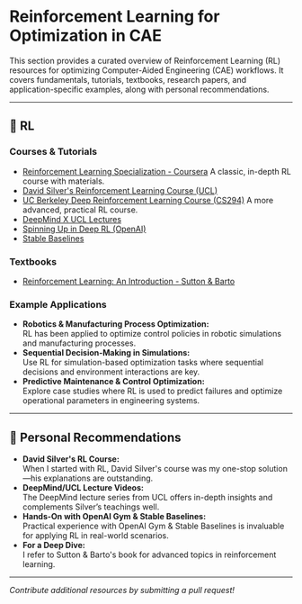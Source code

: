 # Reinforcement Learning for Optimization in CAE

This section provides a curated overview of Reinforcement Learning (RL) resources for optimizing Computer-Aided Engineering (CAE) workflows. It covers fundamentals, tutorials, textbooks, research papers, and application-specific examples, along with personal recommendations.

---

## 📌 RL

### Courses & Tutorials

- [Reinforcement Learning Specialization - Coursera](https://www.coursera.org/specializations/reinforcement-learning)  A classic, in-depth RL course with materials.
- [David Silver's Reinforcement Learning Course (UCL)](http://www0.cs.ucl.ac.uk/staff/d.silver/web/teaching/index.html)  
- [UC Berkeley Deep Reinforcement Learning Course (CS294)](http://rail.eecs.berkeley.edu/deeprlcourse/)  A more advanced, practical RL course.
- [DeepMind X UCL Lectures](https://www.youtube.com/playlist?list=PLqYmG7hTraZDVH599EItlEWsUOsJbAodm)
- [Spinning Up in Deep RL (OpenAI)](https://spinningup.openai.com/en/latest/)
- [Stable Baselines](https://stable-baselines.readthedocs.io/en/master/)


### Textbooks

- [Reinforcement Learning: An Introduction - Sutton & Barto](https://www.andrew.cmu.edu/course/10-703/textbook/BartoSutton.pdf)  


### Example Applications

- **Robotics & Manufacturing Process Optimization:**  
  RL has been applied to optimize control policies in robotic simulations and manufacturing processes.
- **Sequential Decision-Making in Simulations:**  
  Use RL for simulation-based optimization tasks where sequential decisions and environment interactions are key.
- **Predictive Maintenance & Control Optimization:**  
  Explore case studies where RL is used to predict failures and optimize operational parameters in engineering systems.

---

## 📌 Personal Recommendations

- **David Silver's RL Course:**  
  When I started with RL, David Silver's course was my one-stop solution—his explanations are outstanding.
- **DeepMind/UCL Lecture Videos:**  
  The DeepMind lecture series from UCL offers in-depth insights and complements Silver’s teachings well.
- **Hands-On with OpenAI Gym & Stable Baselines:**  
  Practical experience with OpenAI Gym & Stable Baselines is invaluable for applying RL in real-world scenarios.
- **For a Deep Dive:**  
  I refer to Sutton & Barto's book for advanced topics in reinforcement learning.

---

*Contribute additional resources by submitting a pull request!*
